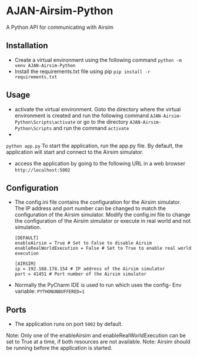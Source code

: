 # AJAN-Airsim-Python
A Python API for communicating with Airsim

## Installation
- Create a virtual environment using the following command
```python -m venv AJAN-Airsim-Python```
- Install the requirements.txt file using pip
```pip install -r requirements.txt```

## Usage
- activate the virtual environment. Goto the directory where the virtual environment is created and run the following command
```AJAN-Airsim-Python\Scripts\activate``` or go to the directory ```AJAN-Airsim-Python\Scripts``` and run the command ```activate```
- 
```python app.py```
To start the application, run the app.py file. By default, the application will start and connect to the Airsim simulator.
- access the application by going to the following URL in a web browser
```http://localhost:5002```
## Configuration
- The config.ini file contains the configuration for the Airsim simulator. The IP address and port number can be changed to match the configuration of the Airsim simulator.
Modify the config.ini file to change the configuration of the Airsim simulator or execute in real world and not simulation.

    ```
    [DEFAULT]
    enableAirsim = True # Set to False to disable Airsim
    enableRealWorldExecution = False # Set to True to enable real world execution
    
    [AIRSIM]
    ip = 192.168.178.154 # IP address of the Airsim simulator
    port = 41451 # Port number of the Airsim simulator
    ```
- Normally the PyCharm IDE is used to run which uses the config- Env variable: `PYTHONUNBUFFERED=1`

## Ports
- The application runs on port `5002` by default.

Note: Only one of the enableAirsim and enableRealWorldExecution can be set to True at a time, if both resources are not available.
Note: Airsim should be running before the application is started.

